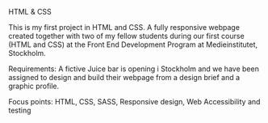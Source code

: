 HTML & CSS

This is my first project in HTML and CSS. A fully responsive webpage created together with two of my fellow students during our first course (HTML and CSS) at the Front End Development Program at Medieinstitutet, Stockholm.

Requirements:
A fictive Juice bar is opening i Stockholm and we have been assigned to design and build their webpage from a design brief and a graphic profile.

Focus points: HTML, CSS, SASS, Responsive design, Web Accessibility and testing